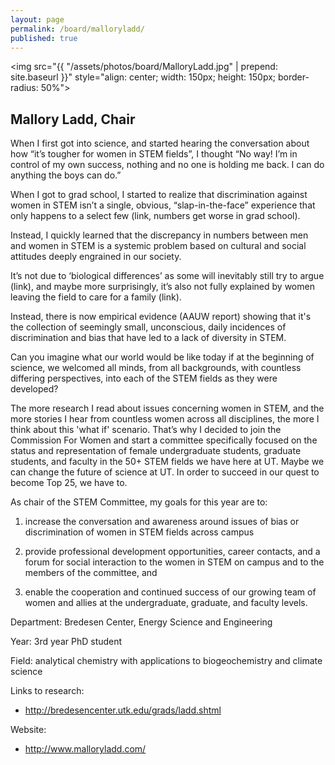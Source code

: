 ```yaml
---
layout: page
permalink: /board/malloryladd/
published: true
---
```


<img src="{{ "/assets/photos/board/MalloryLadd.jpg" | prepend: site.baseurl }}" style="align: center; width: 150px; height: 150px; border-radius: 50%">

## Mallory Ladd, Chair 

When I first got into science, and started hearing the conversation about how “it’s tougher for women in STEM fields”, I thought “No way! I’m in control of my own success, nothing and no one is holding me back. I can do anything the boys can do.” 

When I got to grad school, I started to realize that discrimination against women in STEM isn’t a single, obvious, “slap-in-the-face” experience that only happens to a select few (link, numbers get worse in grad school). 

Instead, I quickly learned that the discrepancy in numbers between men and women in STEM is a systemic problem based on cultural and social attitudes deeply engrained in our society. 

It’s not due to ‘biological differences’ as some will inevitably still try to argue (link), and maybe more surprisingly, it’s also not fully explained by women leaving the field to care for a family (link). 

Instead, there is now empirical evidence (AAUW report) showing that it's the collection of seemingly small, unconscious, daily incidences of discrimination and bias that have led to a lack of diversity in STEM. 

Can you imagine what our world would be like today if at the beginning of science, we welcomed all minds, from all backgrounds, with countless differing perspectives, into each of the STEM fields as they were developed?  

The more research I read about issues concerning women in STEM, and the more stories I hear from countless women across all disciplines, the more I think about this 'what if' scenario. That’s why I decided to join the Commission For Women and start a committee specifically focused on the status and representation of female undergraduate students, graduate students, and faculty in the 50+ STEM fields we have here at UT. Maybe we can change the future of science at UT. In order to succeed in our quest to become Top 25, we have to.  

As chair of the STEM Committee, my goals for this year are to:

1. increase the conversation and awareness around issues of bias or discrimination of women in STEM fields across campus 

2. provide professional development opportunities, career contacts, and a forum for social interaction to the women in STEM on campus and to the members of the committee, and 

3. enable the cooperation and continued success of our growing team of women and allies at the undergraduate, graduate, and faculty levels. 

Department: Bredesen Center, Energy Science and Engineering 

Year: 3rd year PhD student 

Field: analytical chemistry with applications to biogeochemistry and climate science 

Links to research: 

 - <http://bredesencenter.utk.edu/grads/ladd.shtml> 

Website:

 - <http://www.malloryladd.com/>
 